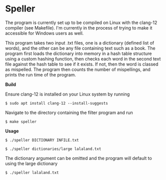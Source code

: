 # Speller

The program is currently set up to be compiled on Linux with the clang-12 compiler (see Makefile). I'm currently in the process of trying to make it accessible for Windows users as well.

This program takes two input .txt files, one is a dictionary (defined list of words), and the other can be any file containing text such as  a book. The program first loads the dictionary into memory in a hash table structure using a custom hashing function, then checks each word in the second text file against the hash table to see if it exists. If not, then the word is classed as mispelled. The program then counts the number of mispellings, and prints the run time of the program.

**Build**

Ensure clang-12 is installed on your Linux system by running
```shell
$ sudo apt install clang-12 --install-suggests
```
Navigate to the directory containing the filter program and run
```shell
$ make speller
```
**Usage**
```shell
$ ./speller DICTIONARY INFILE.txt
```
```shell
$ ./speller dictionaries/large lalaland.txt
```
The dictionary argument can be omitted and the program will default to using the large dictionary
```shell
$ ./speller lalaland.txt
```


